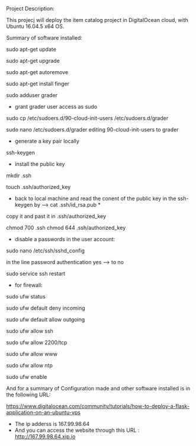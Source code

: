 Project Description:

This projecj will deploy the item catalog project in DigitalOcean cloud,
with Ubuntu 16.04.5 x64 OS.

Summary of software installed:

sudo apt-get update

sudo apt-get upgrade

sudo apt-get autoremove

sudo apt-get install finger

sudo adduser grader

- grant grader user access as sudo

sudo cp /etc/sudoers.d/90-cloud-init-users /etc/sudoers.d/grader

sudo nano /etc/sudoers.d/grader
editing 90-cloud-init-users to grader

- generate a key pair locally

ssh-keygen

- install the public key

mkdir .ssh

touch .ssh/authorized_key

* back to local machine and read the conent of the public key 
in the ssh-keygen by --> cat .ssh/id_rsa.pub *

copy it and past it in .ssh/authorized_key

chmod 700 .ssh
chmod 644 .ssh/authorized_key

* disable a passwords in the user account:

sudo nano /etc/ssh/sshd_config

in the line password authentication yes --> to no

sudo service ssh restart

* for firewall:

sudo ufw status

sudo ufw default deny incoming

sudo ufw default allow outgoing

sudo ufw allow ssh

sudo ufw allow 2200/tcp

sudo ufw allow www

sudo ufw allow ntp

sudo ufw enable

And for a summary of Configuration made and other software installed is in the following URL:

https://www.digitalocean.com/community/tutorials/how-to-deploy-a-flask-application-on-an-ubuntu-vps

- The ip adderss is 167.99.98.64
- And you can access the website through this URL : http://167.99.98.64.xip.io
